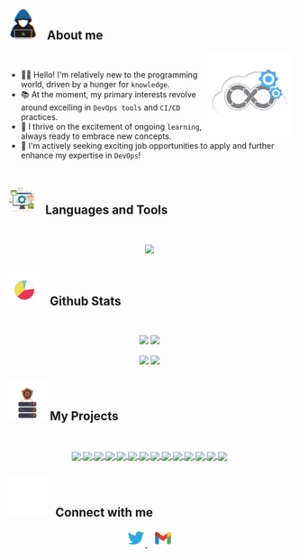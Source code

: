 ## <picture><img src = "./Images/about_me.gif?raw=true" width = 55px style="margin-right: 10px;" ></picture> About me

<picture> <img align="right" src="./Images/Right_Side.gif?raw=true" width = 150px></picture>

<br>

- :man_student: Hello! I'm relatively new to the programming world, driven by a hunger for `knowledge`.
- :books: At the moment, my primary interests revolve around excelling in `DevOps tools` and `CI/CD` practices.
- :brain: I thrive on the excitement of ongoing `learning`, always ready to embrace new concepts.
- :briefcase: I'm actively seeking exciting job opportunities to apply and further enhance my expertise in `DevOps`!
  <br> <br>

## <picture> <img src = "./Images/tools.gif?raw=true" width = 50px style="margin-right: 12px;"> </picture> Languages and Tools

<br>

<p align="center">
  <a href="https://skillicons.dev">
    <img src="https://skillicons.dev/icons?i=go,py,flask,fastapi,anaconda,docker,kubernetes,postgres,linux,bash,git,github,githubactions,jenkins,terraform,aws&perline=8" />
  </a>
</p>

## <picture> <img src = "./Images/stats.gif?raw=true" width = 60px style="margin-right: 10px;"> </picture> Github Stats

<br>

<p align="center">
  <img src="https://img.shields.io/github/stars/Ujstor?style=for-the-badge&logo=github&color=005FED" />
  <img src="https://img.shields.io/github/followers/Ujstor?style=for-the-badge&logo=github&color=FCC624" />
</p>

<p align="center">
 <img src="https://readme.ujstor.com/top-langs/?username=Ujstor&theme=transparent&langs_count=8&layout=compact&hide_border=true&hide=jupyter%20notebook,php,html,css" align="center" />
  <img src="https://streak-stats-92f42ajco-ujstor.vercel.app/?user=Ujstor&theme=transparent&hide_border=true&stroke=transparent" align="center" />
</p>

## <picture> <img src = "./Images/projects.gif?raw=true" width = 70px > </picture> My Projects

<br>

<p align="center">
  <a href="https://github.com/Ujstor/Data-Science-Introduction">
    <img align="center" src="https://readme.ujstor.com/pin/?username=ujstor&repo=Data-Science-Introduction&theme=transparent&hide_border=true" />
  </a>
  <a href="https://github.com/Ujstor/probit-exchange-api">
    <img align="center" src="https://readme.ujstor.com/pin/?username=ujstor&repo=probit-exchange-api&theme=transparent&hide_border=true" />
  </a>
  <a href="https://github.com/Ujstor/social-media-fastapi">
    <img align="center" src="https://readme.ujstor.com/pin/?username=ujstor&repo=social-media-fastapi&theme=transparent&hide_border=true" />
  </a>
  <a href="https://github.com/Ujstor/interpreter-in-go">
    <img align="center" src="https://readme.ujstor.com/pin/?username=ujstor&repo=interpreter-in-go&theme=transparent&hide_border=true" />
  </a>
  <a href="https://github.com/Ujstor/learning-go">
    <img align="center" src="https://readme.ujstor.com/pin/?username=ujstor&repo=learning-go&theme=transparent&hide_border=true" />
  </a> 
  <a href="https://github.com/Ujstor/todo-go-htmx">
    <img align="center" src="https://readme.ujstor.com/pin/?username=ujstor&repo=todo-go-htmx&theme=transparent&hide_border=true" />
  </a>
  <a href="https://github.com/Ujstor/jenkins-ssh-agent-python">
    <img align="center" src="https://readme.ujstor.com/pin/?username=ujstor&repo=jenkins-ssh-agent-python&theme=transparent&hide_border=true" />
  </a>
  <a href="https://github.com/Ujstor/jenkins-ssh-agent-go">
    <img align="center" src="https://readme.ujstor.com/pin/?username=ujstor&repo=jenkins-ssh-agent-go&theme=transparent&hide_border=true" />
  </a>
  <a href="https://github.com/Ujstor/self-hosting-ai-models">
    <img align="center" src="https://readme.ujstor.com/pin/?username=ujstor&repo=self-hosting-ai-models&theme=transparent&hide_border=true" />
  </a>
  <a href="https://github.com/Ujstor/self-hosting-apps-home-network">
    <img align="center" src="https://readme.ujstor.com/pin/?username=ujstor&repo=self-hosting-apps-home-network&theme=transparent&hide_border=true" />
  </a>
  <a href="https://github.com/Ujstor/web-ssh-server">
    <img align="center" src="https://readme.ujstor.com/pin/?username=ujstor&repo=web-ssh-server&theme=transparent&hide_border=true" />
  </a>
  <a href="https://github.com/Ujstor/coolify-hetzner-terraform">
    <img align="center" src="https://readme.ujstor.com/pin/?username=ujstor&repo=coolify-hetzner-terraform&theme=transparent&hide_border=true" />
  </a>
  <a href="https://github.com/Ujstor/kubernetes">
    <img align="center" src="https://readme.ujstor.com/pin/?username=ujstor&repo=kubernetes&theme=transparent&hide_border=true" />
  </a>
  <a href="https://github.com/Ujstor/k8s-infra">
    <img align="center" src="https://readme.ujstor.com/pin/?username=ujstor&repo=k8s-infra&theme=transparent&hide_border=true" />
  </a>
</p>

## <picture> <img src = "./Images/connect.gif?raw=true" width = 70px style="margin-right: 10px;"> </picture> Connect with me

<p align="center">
  <a href="https://twitter.com/PZovac">
    <img src="./Images/twitter.png" width="32px" alt="Twitter" />
  </a>&nbsp;&nbsp;
  <a href="mailto:astipan@gmail.com">
    <img src="./Images/gmail.png" width="32px" alt="Gmail" />
  </a>
</p>
